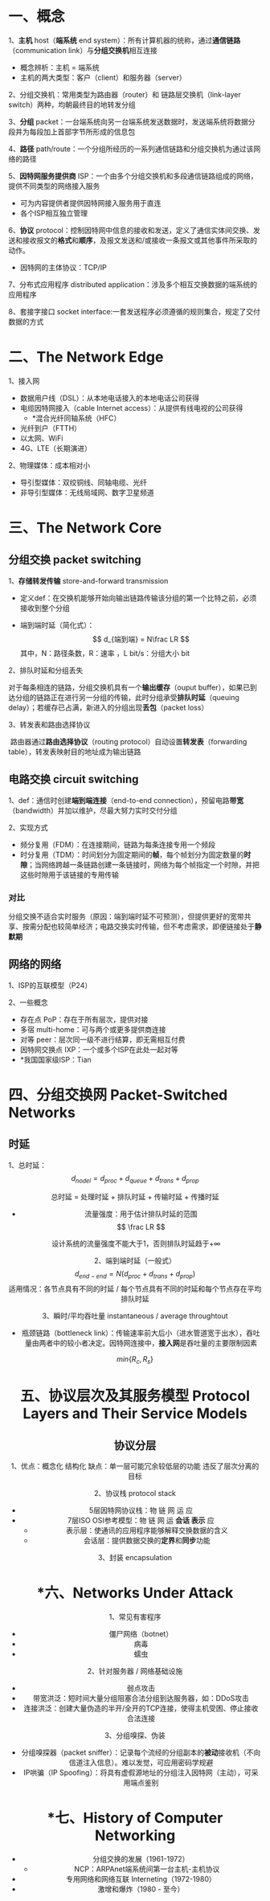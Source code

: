 # 一、概念

1、**主机** host（**端系统** end system）：所有计算机器的统称，通过**通信链路**（communication link）与**分组交换机**相互连接

+ 概念辨析：主机 = 端系统
+ 主机的两大类型：客户（client）和服务器（server）

2、分组交换机：常用类型为路由器（router）和 链路层交换机（link-layer switch）两种，均朝最终目的地转发分组

3、**分组** packet：一台端系统向另一台端系统发送数据时，发送端系统将数据分段并为每段加上首部字节所形成的信息包

4、**路径** path/route：一个分组所经历的一系列通信链路和分组交换机为通过该网络的路径

5、**因特网服务提供商** ISP：一个由多个分组交换机和多段通信链路组成的网络，提供不同类型的网络接入服务

+ 可为内容提供者提供因特网接入服务用于直连
+ 各个ISP相互独立管理

6、**协议** protocol：控制因特网中信息的接收和发送，定义了通信实体间交换、发送和接收报文的**格式**和**顺序**，及报文发送和/或接收一条报文或其他事件所采取的动作。

+ 因特网的主体协议：TCP/IP

7、分布式应用程序 distributed application：涉及多个相互交换数据的端系统的应用程序

8、套接字接口 socket interface:一套发送程序必须遵循的规则集合，规定了交付数据的方式

# 二、The Network Edge

1、接入网

+ 数据用户线（DSL）：从本地电话接入的本地电话公司获得
+ 电缆因特网接入（cable Internet access）：从提供有线电视的公司获得
  + *混合光纤同轴系统（HFC）
+ 光纤到户（FTTH）
+ 以太网、WiFi
+ 4G、LTE（长期演进）

2、物理媒体：成本相对小

+ 导引型媒体：双绞铜线、同轴电缆、光纤
+ 非导引型媒体：无线局域网、数字卫星频道

# 三、The Network Core

## 分组交换 packet switching

1、**存储转发传输** store-and-forward transmission

+ 定义def：在交换机能够开始向输出链路传输该分组的第一个比特之前，必须接收到整个分组

+ 端到端时延（简化式）：
  $$
  d_{端到端} = N\frac LR
  $$
  其中，N：路径条数，R：速率 ，L bit/s：分组大小 bit

2、排队时延和分组丢失

​	对于每条相连的链路，分组交换机具有一个**输出缓存**（ouput buffer），如果已到达分组的链路正在进行另一分组的传输，此时分组承受**排队时延**（queuing delay）；若缓存已占满，新进入的分组出现**丢包**（packet loss）

3、转发表和路由选择协议

​	路由器通过**路由选择协议**（routing protocol）自动设置**转发表**（forwarding table），转发表映射目的地址成为输出链路

## 电路交换 circuit switching

1、def：通信时创建**端到端连接**（end-to-end connection），预留电路**带宽**（bandwidth）并加以维护，尽最大努力实时交付分组

2、实现方式

+ 频分复用（FDM）：在连接期间，链路为每条连接专用一个频段
+ 时分复用（TDM）：时间划分为固定期间的**帧**，每个帧划分为固定数量的**时隙**；当网络跨越一条链路创建一条链接时，网络为每个帧指定一个时隙，并把这些时隙用于该链接的专用传输

### 对比

 分组交换不适合实时服务（原因：端到端时延不可预测），但提供更好的宽带共享、按需分配也较简单经济；电路交换实时传输，但不考虑需求，即便链接处于**静默期**

## 网络的网络

1、ISP的互联模型（P24）

2、一些概念

+ 存在点 PoP：存在于所有层次，提供对接
+ 多宿 multi-home：可与两个或更多提供商连接
+ 对等 peer：层次同一级不进行结算，即无需相互付费
+ 因特网交换点 IXP：一个或多个ISP在此处一起对等
+ *我国国家级ISP：Tian

# 四、分组交换网 Packet-Switched Networks

## 时延

1、总时延：
$$
d_{nodel} = d_{proc} + d_{queue} + d_{trans} + d_{prop}
$$

<center>总时延 = 处理时延 + 排队时延 + 传输时延 + 传播时延


+ 流量强度：用于估计排队时延的范围
  $$
  \frac LR
  $$

​	设计系统的流量强度不能大于1，否则排队时延趋于+∞

2、端到端时延（一般式）
$$
d_{end-end} = N(d_{proc} + d_{trans} + d_{prop})
$$
​	适用情况：各节点具有不同的时延 / 每个节点具有不同的时延和每个节点存在平均排队时延

3、瞬时/平均吞吐量 instantaneous / average throughtout 

+ 瓶颈链路（bottleneck link）：传输速率前大后小（进水管道宽于出水），吞吐量由两者中的较小者决定。因特网连接中，**接入网**是吞吐量的主要限制因素

$$
min\{R_c,R_s\}
$$

# 五、协议层次及其服务模型 Protocol Layers and Their Service Models

## 协议分层

1、优点：概念化 结构化 缺点：单一层可能冗余较低层的功能 违反了层次分离的目标

2、协议栈 protocol stack

+ 5层因特网协议栈：物 链 网 运 应
+ 7层ISO OSI参考模型：物 链 网 运 **会话 表示** 应
  + 表示层：使通讯的应用程序能够解释交换数据的含义
  + 会话层：提供数据交换的**定界**和**同步**功能

3、封装 encapsulation

# *六、Networks Under Attack

1、常见有害程序

+ 僵尸网络（botnet）
+ 病毒
+ 蠕虫

2、针对服务器 / 网络基础设施

+ 弱点攻击
+ 带宽洪泛：短时间大量分组阻塞合法分组到达服务器，如：DDoS攻击
+ 连接洪泛：创建大量伪造的半开/全开的TCP连接，使得主机受困、停止接收合法连接

3、分组嗅探、伪装

+ 分组嗅探器（packet sniffer）：记录每个流经的分组副本的**被动**接收机（不向信道注入信息）。难以发觉，可应用密码学规避
+ IP哄骗（IP Spoofing）：将具有虚假源地址的分组注入因特网（主动），可采用端点鉴别

# *七、History of Computer Networking

+ 分组交换的发展（1961-1972）
  + NCP：ARPAnet端系统间第一台主机-主机协议
+ 专用网络和网络互联 Interneting（1972-1980）
+ 激增和爆炸（1980 - 至今）